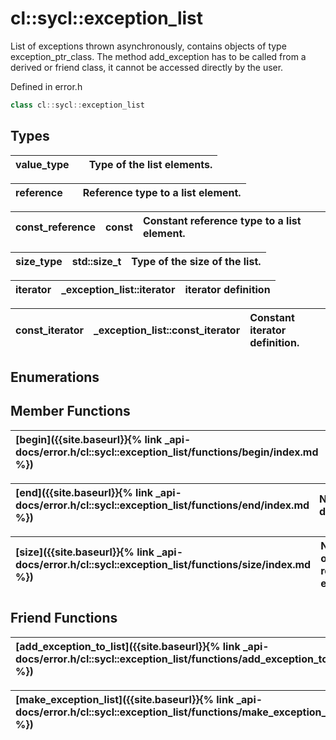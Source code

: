 ---
---
# cl::sycl::exception_list

List of exceptions thrown asynchronously, contains objects of type exception_ptr_class. The method add_exception has to be called from a derived or friend class, it cannot be accessed directly by the user. 

Defined in error.h

```cpp
class cl::sycl::exception_list
```

## Types

| value_type |  | Type of the list elements.  |
| :--- | :--- | :--- |

| reference |  | Reference type to a list element.  |
| :--- | :--- | :--- |

| const_reference | const  | Constant reference type to a list element.  |
| :--- | :--- | :--- |

| size_type | std::size_t | Type of the size of the list.  |
| :--- | :--- | :--- |

| iterator | _exception_list::iterator | iterator definition  |
| :--- | :--- | :--- |

| const_iterator | _exception_list::const_iterator | Constant iterator definition.  |
| :--- | :--- | :--- |

## Enumerations

## Member Functions

| [begin]({{site.baseurl}}{% link _api-docs/error.h/cl::sycl::exception_list/functions/begin/index.md %}) | No description. |
| :--- | :--- |

| [end]({{site.baseurl}}{% link _api-docs/error.h/cl::sycl::exception_list/functions/end/index.md %}) | No description. |
| :--- | :--- |

| [size]({{site.baseurl}}{% link _api-docs/error.h/cl::sycl::exception_list/functions/size/index.md %}) | Number of reported errors.  |
| :--- | :--- |


## Friend Functions

| [add_exception_to_list]({{site.baseurl}}{% link _api-docs/error.h/cl::sycl::exception_list/functions/add_exception_to_list/index.md %}) | No description. |
| :--- | :--- |

| [make_exception_list]({{site.baseurl}}{% link _api-docs/error.h/cl::sycl::exception_list/functions/make_exception_list/index.md %}) | No description. |
| :--- | :--- |

